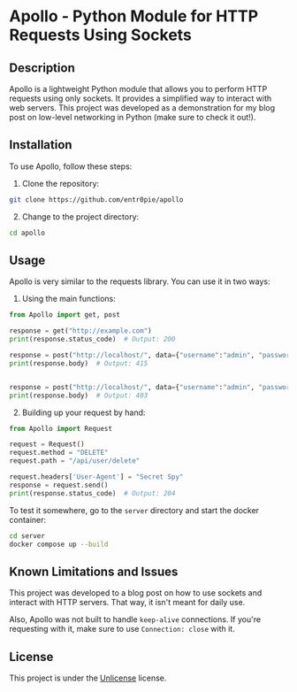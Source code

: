 # Apollo - Python Module for HTTP Requests Using Sockets

## Description

Apollo is a lightweight Python module that allows you to perform HTTP requests using only sockets. It provides a simplified way to interact with web servers. This project was developed as a demonstration for my blog post on low-level networking in Python (make sure to check it out!).

## Installation

To use Apollo, follow these steps:

1. Clone the repository:

```bash
git clone https://github.com/entr0pie/apollo 
```

2. Change to the project directory:

```bash
cd apollo
```

## Usage

Apollo is very similar to the requests library. You can use it in two ways: 

1. Using the main functions:

```python
from Apollo import get, post 

response = get("http://example.com")
print(response.status_code)  # Output: 200

response = post("http://localhost/", data={"username":"admin", "password":"12345"})
print(response.body)  # Output: 415


response = post("http://localhost/", data={"username":"admin", "password":"12345"}, headers={"Content-Type": "application/json"})
print(response.body)  # Output: 403
```

2. Building up your request by hand:

```python
from Apollo import Request 

request = Request()
request.method = "DELETE"
request.path = "/api/user/delete"

request.headers['User-Agent'] = "Secret Spy"
response = request.send()
print(response.status_code)  # Output: 204
```

To test it somewhere, go to the `server` directory and start the docker container:

```bash
cd server
docker compose up --build
```

## Known Limitations and Issues

This project was developed to a blog post on how to use sockets and interact with HTTP servers. That way, it isn't meant for daily use. 

Also, Apollo was not built to handle `keep-alive` connections. If you're requesting with it, make sure to use `Connection: close` with it.

## License

This project is under the [Unlicense](LICENSE) license.
